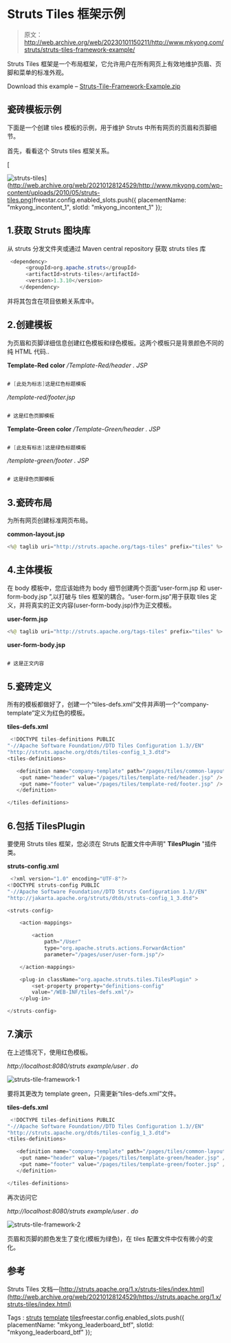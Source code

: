 # Struts Tiles 框架示例

> 原文：<http://web.archive.org/web/20230101150211/http://www.mkyong.com/struts/struts-tiles-framework-example/>

Struts Tiles 框架是一个布局框架，它允许用户在所有网页上有效地维护页眉、页脚和菜单的标准外观。

Download this example – [Struts-Tile-Framework-Example.zip](http://web.archive.org/web/20210128124529/http://www.mkyong.com/wp-content/uploads/2010/05/Struts-Tile-Framework-Example.zip)

## 瓷砖模板示例

下面是一个创建 tiles 模板的示例，用于维护 Struts 中所有网页的页眉和页脚细节。

首先，看看这个 Struts tiles 框架关系。

 [

![](img/09ff95211623dbef4f00d2a1dc545593.png "struts-tiles")](http://web.archive.org/web/20210128124529/http://www.mkyong.com/wp-content/uploads/2010/05/struts-tiles.png)freestar.config.enabled_slots.push({ placementName: "mkyong_incontent_1", slotId: "mkyong_incontent_1" });

## 1.获取 Struts 图块库

从 struts 分发文件夹或通过 Maven central repository 获取 struts tiles 库

```java
 <dependency>
      <groupId>org.apache.struts</groupId>
	  <artifactId>struts-tiles</artifactId>
      <version>1.3.10</version>
    </dependency> 
```

并将其包含在项目依赖关系库中。

## 2.创建模板

为页眉和页脚详细信息创建红色模板和绿色模板。这两个模板只是背景颜色不同的纯 HTML 代码..

**Template-Red color**
*/Template-Red/header . JSP*

```java

# [此处为标志]这是红色标题模板

```

*/template-red/footer.jsp*

```java

# 这是红色页脚模板

```

**Template-Green color**
*/Template-Green/header . JSP*

```java

# [此处有标志]这是绿色标题模板

```

*/template-green/footer . JSP*

```java

# 这是绿色页脚模板

```

## 3.瓷砖布局

为所有网页创建标准网页布局。

**common-layout.jsp**

```java
<%@ taglib uri="http://struts.apache.org/tags-tiles" prefix="tiles" %>

```

## 4.主体模板

在 body 模板中，您应该始终为 body 细节创建两个页面“user-form.jsp 和 user-form-body.jsp ”,以打破与 tiles 框架的耦合。“user-form.jsp”用于获取 tiles 定义，并将真实的正文内容(user-form-body.jsp)作为正文模板。

**user-form.jsp**

```java
<%@ taglib uri="http://struts.apache.org/tags-tiles" prefix="tiles" %>

```

**user-form-body.jsp**

```java

# 这是正文内容

```

## 5.瓷砖定义

所有的模板都做好了，创建一个“tiles-defs.xml”文件并声明一个“company-template”定义为红色的模板。

**tiles-defs.xml**

```java
 <!DOCTYPE tiles-definitions PUBLIC
"-//Apache Software Foundation//DTD Tiles Configuration 1.3//EN"
"http://struts.apache.org/dtds/tiles-config_1_3.dtd">
<tiles-definitions>

   <definition name="company-template" path="/pages/tiles/common-layout.jsp">
	<put name="header" value="/pages/tiles/template-red/header.jsp" />
	<put name="footer" value="/pages/tiles/template-red/footer.jsp" />
   </definition>

</tiles-definitions> 
```

## 6.包括 TilesPlugin

要使用 Struts tiles 框架，您必须在 Struts 配置文件中声明" **TilesPlugin** "插件类。

**struts-config.xml**

```java
 <?xml version="1.0" encoding="UTF-8"?>
<!DOCTYPE struts-config PUBLIC 
"-//Apache Software Foundation//DTD Struts Configuration 1.3//EN" 
"http://jakarta.apache.org/struts/dtds/struts-config_1_3.dtd">

<struts-config>

	<action-mappings>

		<action
			path="/User"
			type="org.apache.struts.actions.ForwardAction"
			parameter="/pages/user/user-form.jsp"/>

	</action-mappings>

	<plug-in className="org.apache.struts.tiles.TilesPlugin" >
		<set-property property="definitions-config"
		value="/WEB-INF/tiles-defs.xml"/>
	</plug-in>

</struts-config> 
```

## 7.演示

在上述情况下，使用红色模板。

*http://localhost:8080/struts example/user . do*



![struts-tile-framework-1](img/aec648e266bd4925cf237c788a3f4900.png "struts-tile-framework-1")

要将其更改为 template green，只需更新“tiles-defs.xml”文件。

**tiles-defs.xml**

```java
 <!DOCTYPE tiles-definitions PUBLIC
"-//Apache Software Foundation//DTD Tiles Configuration 1.3//EN"
"http://struts.apache.org/dtds/tiles-config_1_3.dtd">
<tiles-definitions>

   <definition name="company-template" path="/pages/tiles/common-layout.jsp">
	<put name="header" value="/pages/tiles/template-green/header.jsp" />
	<put name="footer" value="/pages/tiles/template-green/footer.jsp" />
   </definition>

</tiles-definitions> 
```

再次访问它

*http://localhost:8080/struts example/user . do*



![struts-tile-framework-2](img/c3c94fb8c281c7e393e482030cc5dfa4.png "struts-tile-framework-2")

页眉和页脚的颜色发生了变化(模板为绿色)，在 tiles 配置文件中仅有微小的变化。

## 参考

Struts Tiles 文档—[http://struts.apache.org/1.x/struts-tiles/index.html](http://web.archive.org/web/20210128124529/https://struts.apache.org/1.x/struts-tiles/index.html)

Tags : [struts](http://web.archive.org/web/20210128124529/https://mkyong.com/tag/struts/) [template](http://web.archive.org/web/20210128124529/https://mkyong.com/tag/template/) [tiles](http://web.archive.org/web/20210128124529/https://mkyong.com/tag/tiles/)freestar.config.enabled_slots.push({ placementName: "mkyong_leaderboard_btf", slotId: "mkyong_leaderboard_btf" });<input type="hidden" id="mkyong-current-postId" value="4816">